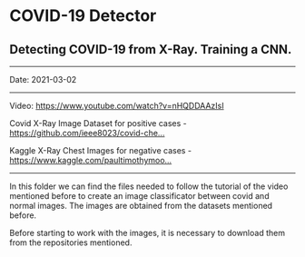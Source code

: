 # COVID-19 Detector

## Detecting COVID-19 from X-Ray. Training a CNN.

_________________________________________________________________________________________________________________
Date: 2021-03-02
_________________________________________________________________________________________________________________

Video: https://www.youtube.com/watch?v=nHQDDAAzIsI

Covid X-Ray Image Dataset for positive cases - https://github.com/ieee8023/covid-che...​ 

Kaggle X-Ray Chest Images for negative cases - https://www.kaggle.com/paultimothymoo...​ 

_________________________________________________________________________________________________________________

In this folder we can find the files needed to follow the tutorial of the video mentioned before to create an image classificator between covid and normal images.
The images are obtained from the datasets mentioned before.

Before starting to work with the images, it is necessary to download them from the repositories mentioned.
